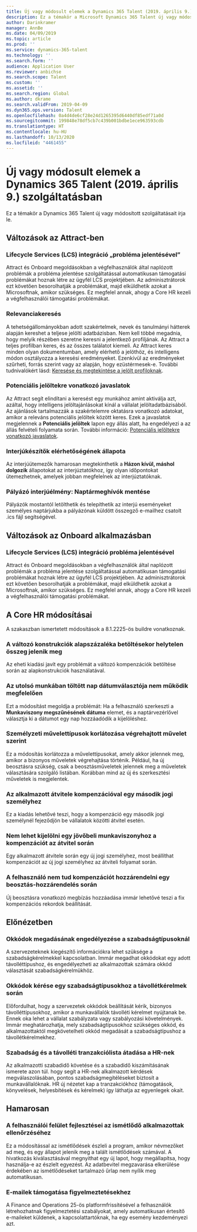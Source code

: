 ```yaml
---
title: Új vagy módosult elemek a Dynamics 365 Talent (2019. április 9.) szolgáltatásban
description: Ez a témakör a Microsoft Dynamics 365 Talent új vagy módosított szolgáltatásait írja le.
author: Darinkramer
manager: AnnBe
ms.date: 04/09/2019
ms.topic: article
ms.prod: ''
ms.service: dynamics-365-talent
ms.technology: ''
ms.search.form: ''
audience: Application User
ms.reviewer: anbichse
ms.search.scope: Talent
ms.custom: ''
ms.assetid: ''
ms.search.region: Global
ms.author: dkrame
ms.search.validFrom: 2019-04-09
ms.dyn365.ops.version: Talent
ms.openlocfilehash: 0a4d4de6cf28e24d1265395d6440df85edf71a0d
ms.sourcegitcommit: 199848e78df5cb7c439b001bdbe1ece963593cdb
ms.translationtype: HT
ms.contentlocale: hu-HU
ms.lasthandoff: 10/13/2020
ms.locfileid: "4461455"
---
```

# <a name="whats-new-or-changed-in-dynamics-365-talent-april-9-2019"></a>Új vagy módosult elemek a Dynamics 365 Talent (2019. április 9.) szolgáltatásban

Ez a témakör a Dynamics 365 Talent új vagy módosított szolgáltatásait írja le.

## <a name="changes-in-attract"></a>Változások az Attract-ben

### <a name="lifecycle-services-lcs-integration-with-report-a-problem"></a>Lifecycle Services (LCS) integráció „probléma jelentésével”
Attract és Onboard megoldásokban a végfelhasználók által naplózott problémák a probléma jelentése szolgáltatással automatikusan támogatási problémákat hoznak létre az ügyfél LCS projektjében. Az adminisztrátorok ezt követően besorolhatják a problémákat, majd elküldhetik azokat a Microsoftnak, amikor szükséges. Ez megfelel annak, ahogy a Core HR kezeli a végfelhasználói támogatási problémákat.

### <a name="relevance-search"></a>Relevanciakeresés
A tehetségállományokban adott szakértelmek, nevek és tanulmányi hátterek alapján kereshet a teljese jelölti adatbázisban. Nem kell többé megadnia, hogy melyik részében szeretne keresni a jelentkező profiljának. Az Attract a teljes profilban keres, és az összes találatot kiemeli. Az Attract keres minden olyan dokumentumban, amely elérhető a jelöthöz, és intelligens módon osztályozza a keresési eredményeket. Ezenkívül az eredményeket szűrheti, forrás szerint vagy az alapján, hogy ezüstérmesek-e. További tudnivalókért lásd: [Keresése és megtekintése a jelölt profiloknak](https://docs.microsoft.com/dynamics365/unified-operations/talent/attract-talent-pools#search-and-view-candidate-profiles).

### <a name="prospect-recommendations"></a>Potenciális jelöltekre vonatkozó javaslatok
Az Attract segít elindítani a keresést egy munkához amint aktiválja azt, azáltal, hogy intelligens jelöltajánlásokat kínál a vállalat jelöltadatbázisából. Az ajánlások tartalmazzák a szakértelemre oktatásra vonatkozó adatokat, amikor a releváns potenciális jelöltek között keres. Ezek a javaslatok megjelennek a **Potenciális jelöltek** lapon egy állás alatt, ha engedélyezi a az állás felvételi folyamata során. További információ: [Potenciális jelöltekre vonatkozó javaslatok](https://docs.microsoft.com/dynamics365/unified-operations/talent/intelligent-recommendations#prospect-recommendations).

### <a name="interviewer-availability-statuses"></a>Interjúkészítők elérhetőségének állapota
Az interjúütemezők hamarosan megtekinthetik a **Házon kívül, máshol dolgozik** állapotokat az interjúztatókhoz, így olyan időpontokat ütemezhetnek, amelyek jobban megfelelnek az interjúztatóknak.

### <a name="candidate-interview-experience-save-calendar-invites"></a>Pályázó interjúélmény: Naptármeghívók mentése
Pályázók mostantól letölthetik és telepíthetik az interjú eseményeket személyes naptárjukba a pályázónak küldött összegző e-mailhez csatolt .ics fájl segítségével.

## <a name="changes-in-onboard"></a>Változások az Onboard alkalmazásban

### <a name="lifecycle-services-lcs-integration-with-report-a-problem"></a>Lifecycle Services (LCS) integráció probléma jelentésével
Attract és Onboard megoldásokban a végfelhasználók által naplózott problémák a probléma jelentése szolgáltatással automatikusan támogatási problémákat hoznak létre az ügyfél LCS projektjében. Az adminisztrátorok ezt követően besorolhatják a problémákat, majd elküldhetik azokat a Microsoftnak, amikor szükséges. Ez megfelel annak, ahogy a Core HR kezeli a végfelhasználói támogatási problémákat.

## <a name="changes-in-core-hr"></a>A Core HR módosításai
A szakaszban ismertetett módosítások a 8.1.2225-ös buildre vonatkoznak.

### <a name="percent-of-basis-variable-plans-load-incorrect-amount"></a>A változó konstrukciók alapszázaléka betöltésekor helytelen összeg jelenik meg
Az eheti kiadási javít egy problémát a változó kompenzációk betöltése során az alapkonstrukciók használatával.
 
### <a name="date-picker-on-last-day-worked-doesnt-work-correctly"></a>Az utolsó munkában töltött nap dátumválasztója nem működik megfelelően
Ezt a módosítást megoldja a problémát: Ha a felhasználó szerkeszti a **Munkaviszony megszűnésének dátuma** elemet, és a naptárvezérlővel választja ki a dátumot egy nap hozzáadódik a kijelöléshez.

###  <a name="limit-personnel-action-types-by-the-action-taken"></a>Személyzeti művelettípusok korlátozása végrehajtott művelet szerint
Ez a módosítás korlátozza a művelettípusokat, amely akkor jelennek meg, amikor a bizonyos műveletek végrehajtása történik. Például, ha új beosztásra szükség, csak a beosztásműveletek jelennek meg a műveletek választására szolgáló listában. Korábban mind az új és szerkesztési műveletek is megjelentek. 

### <a name="transferring-an-employee-with-compensation-in-a-second-legal-entity"></a>Az alkalmazott átvitele kompenzációval egy második jogi személyhez
Ez a kiadás lehetővé teszi, hogy a kompenzáció egy második jogi személynél fejeződjön be vállalatok közötti átvitel esetén.

### <a name="unable-to-select-compensation-for-a-future-employment-during-a-transfer"></a>Nem lehet kijelölni egy jövőbeli munkaviszonyhoz a kompenzációt az átvitel során
Egy alkalmazott átvitele során egy új jogi személyhez, most beállíthat kompenzációt az új jogi személyhez az átviteli folyamat során.

### <a name="user-isnt-able-to-assign-compensation-during-position-assignment"></a>A felhasználó nem tud kompenzációt hozzárendelni egy beosztás-hozzárendelés során
Új beosztásra vonatkozó megbízás hozzáadása immár lehetővé teszi a fix kompenzációs rekordok beállítását. 

## <a name="in-preview"></a>Előnézetben

### <a name="allow-reason-codes-to-be-specified-on-leave-types"></a>Okkódok megadásának engedélyezése a szabadságtípusoknál
A szervezeteknek kiegészítő információkra lehet szüksége a szabadságkérelmekkel kapcsolatban. Immár megadhat okkódokat egy adott távolléttípushoz, és engedélyezheti az alkalmazottak számára okkód választását szabadságkérelmükhöz.

### <a name="require-reason-codes-for-certain-leave-types-on-time-off-requests"></a>Okkódok kérése egy szabadságtípusokhoz a távollétkérelmek során
Előfordulhat, hogy a szervezetek okkódok beállítását kérik, bizonyos távolléttípusokhoz, amikor a munkavállalók távolléti kérelmet nyújtanak be. Ennek oka lehet a vállalat szabályzata vagy szabályozási követelmények. Immár meghatározhatja, mely szabadságtípusokhoz szükséges okkód, és alkalmazottaktól megkövetelheti okkód megadását a szabadságtípushoz a távollétkérelmekhez.

### <a name="provide-leave-and-absence-transaction-list-for-hr"></a>Szabadság és a távolléti tranzakciólista átadása a HR-nek
Az alkalmazotti szabadidő követése és a szabadidő kiszámításának ismerete azon túl. hogy segít a HR-nek alkalmazott kérdések megválaszolásában, pontos szabadságmegítéléseket biztosít a munkavállalóknak. HR új nézetet kap a tranzakciókhoz (támogatások, könyvelések, helyesbítések és kérelmek) így láthatja az egyenlegek okait. 

## <a name="coming-soon"></a>Hamarosan

### <a name="improvements-to-the-user-interface-for-duplicate-employee-check"></a>A felhasználói felület fejlesztései az ismétlődő alkalmazottak ellenőrzéséhez
Ez a módosítással az ismétlődések észleli a program, amikor névmezőket ad meg, és egy állapot jelenik meg a talált ismétlődések számával. A hivatkozás kiválasztásával megnyithat egy új lapot, hogy megállapítsa, hogy használja-e az észlelt egyezést. Az adatbevitel megzavarása elkerülése érdekében az ismétlődéseket tartalmazó űrlap nem nyílik meg automatikusan.

###  <a name="email-support-for-alerts"></a>E-mailek támogatása figyelmeztetésekhez
A Finance and Operations 25-ös platformfrissítésével a felhasználók létrehozhatnak figyelmeztetési szabályokat, amely automatikusan értesítő e-maileket küldenek, a kapcsolattartóknak, ha egy esemény kezdeményezi azt. 
